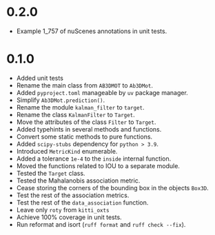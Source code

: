 # 0.2.0

  - Example 1_757 of nuScenes annotations in unit tests. 

# 0.1.0

  - Added unit tests
  - Rename the main class from `AB3DMOT` to `Ab3DMot`.
  - Added `pyproject.toml` manageable by `uv` package manager.
  - Simplify `Ab3DMot.prediction()`.
  - Rename the module `kalman_filter` to `target`.
  - Rename the class `KalmanFilter` to `Target`.
  - Move the attributes of the class `Filter` to `Target`.
  - Added typehints in several methods and functions.
  - Convert some static methods to pure functions.
  - Added `scipy-stubs` dependency for `python > 3.9`.
  - Introduced `MetricKind` enumerable.
  - Added a tolerance `1e-4` to the `inside` internal function.
  - Moved the functions related to IOU to a separate module.
  - Tested the `Target` class.
  - Tested the Mahalanobis association metric.
  - Cease storing the corners of the bounding box in the objects `Box3D`.
  - Test the rest of the association metrics.
  - Test the rest of the `data_association` function.
  - Leave only `roty` from `kitti_oxts`
  - Achieve 100% coverage in unit tests.
  - Run reformat and isort  (`ruff format` and `ruff check --fix`).


